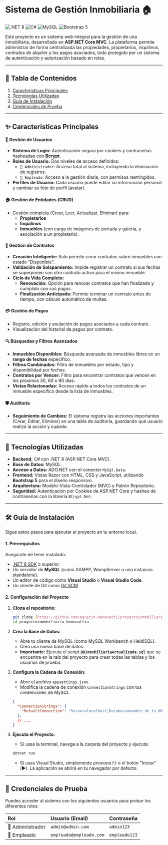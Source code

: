 # Sistema de Gestión Inmobiliaria 🏠

![.NET 8](https://img.shields.io/badge/.NET-8-512BD4?style=for-the-badge&logo=dotnet&logoColor=white)
![C#](https://img.shields.io/badge/C%23-239120?style=for-the-badge&logo=c-sharp&logoColor=white)
![MySQL](https://img.shields.io/badge/MySQL-4479A1?style=for-the-badge&logo=mysql&logoColor=white)
![Bootstrap 5](https://img.shields.io/badge/Bootstrap-5-7952B3?style=for-the-badge&logo=bootstrap&logoColor=white)

Este proyecto es un sistema web integral para la gestión de una inmobiliaria, desarrollado en **ASP.NET Core MVC**. La plataforma permite administrar de forma centralizada las propiedades, propietarios, inquilinos, contratos de alquiler y los pagos asociados, todo protegido por un sistema de autenticación y autorización basado en roles.

***

## 📜 Tabla de Contenidos
1. [Características Principales](#-características-principales)
2. [Tecnologías Utilizadas](#-tecnologías-utilizadas)
3. [Guía de Instalación](#️-guía-de-instalación)
4. [Credenciales de Prueba](#-credenciales-de-prueba)

---

## ✨ Características Principales

#### 👤 Gestión de Usuarios
- **Sistema de Login:** Autenticación segura por cookies y contraseñas hasheadas con **Bcrypt**.
- **Roles de Usuario:** Dos niveles de acceso definidos:
  - `👑 Administrador`: Acceso total al sistema, incluyendo la eliminación de registros.
  - `👤 Empleado`: Acceso a la gestión diaria, con permisos restringidos.
- **Perfiles de Usuario:** Cada usuario puede editar su información personal y cambiar su foto de perfil (avatar).

#### 🏠 Gestión de Entidades (CRUD)
- Gestión completa (Crear, Leer, Actualizar, Eliminar) para:
  - **Propietarios**
  - **Inquilinos**
  - **Inmuebles** (con carga de imágenes de portada y galería, y asociación a un propietario).

#### 📄 Gestión de Contratos
- **Creación Inteligente:** Solo permite crear contratos sobre inmuebles con estado "Disponible".
- **Validación de Solapamiento:** Impide registrar un contrato si sus fechas se superponen con otro contrato activo para el mismo inmueble.
- **Ciclo de Vida Completo:**
  - **Renovación:** Opción para renovar contratos que han finalizado y cumplido con sus pagos.
  - **Finalización Anticipada:** Permite terminar un contrato antes de tiempo, con cálculo automático de multas.

#### 💳 Gestión de Pagos
- Registro, edición y anulación de pagos asociados a cada contrato.
- Visualización del historial de pagos por contrato.

#### 🔍 Búsquedas y Filtros Avanzados
- **Inmuebles Disponibles:** Búsqueda avanzada de inmuebles libres en un **rango de fechas** específico.
- **Filtros Combinados:** Filtro de inmuebles por estado, tipo y disponibilidad por fechas.
- **Contratos por Vencer:** Filtro para encontrar contratos que vencen en los próximos 30, 60 o 90 días.
- **Vistas Relacionadas:** Acceso rápido a todos los contratos de un inmueble específico desde la lista de inmuebles.

#### 🛡️ Auditoría
- **Seguimiento de Cambios:** El sistema registra las acciones importantes (Crear, Editar, Eliminar) en una tabla de auditoría, guardando qué usuario realizó la acción y cuándo.

---

## 🚀 Tecnologías Utilizadas

- **Backend:** C# con .NET 8 (ASP.NET Core MVC).
- **Base de Datos:** MySQL.
- **Acceso a Datos:** ADO.NET con el conector `MySql.Data`.
- **Frontend:** Vistas Razor con HTML, CSS y JavaScript, utilizando **Bootstrap 5** para el diseño responsivo.
- **Arquitectura:** Modelo-Vista-Controlador (MVC) y Patrón Repositorio.
- **Seguridad:** Autenticación por Cookies de ASP.NET Core y hasheo de contraseñas con la librería `BCrypt.Net`.

---

## 🛠️ Guía de Instalación

Sigue estos pasos para ejecutar el proyecto en tu entorno local.

#### 1. Prerrequisitos
Asegúrate de tener instalado:
- [.NET 8 SDK](https://dotnet.microsoft.com/download) o superior.
- Un servidor de **MySQL** (como XAMPP, WampServer o una instancia standalone).
- Un editor de código como **Visual Studio** o **Visual Studio Code**.
- Un cliente de Git como [Git SCM](https://git-scm.com/).

#### 2. Configuración del Proyecto

1.  **Clona el repositorio:**
    ```sh
    git clone [https://github.com/agustin-benenatti/proyectoinmobiliaria_benenattia.git](https://github.com/agustin-benenatti/proyectoinmobiliaria_benenattia.git)
    cd proyectoinmobiliaria_benenattia
    ```
2.  **Crea la Base de Datos:**
    - Abre tu cliente de MySQL (como MySQL Workbench o HeidiSQL).
    - Crea una nueva base de datos.
    - **Importante:** Ejecuta el script **`BDInmobiliariaActualizada.sql`** que se encuentra en la raíz del proyecto para crear todas las tablas y los usuarios de prueba.

3.  **Configura la Cadena de Conexión:**
    - Abre el archivo `appsettings.json`.
    - Modifica la cadena de conexión `ConnectionStrings` con tus credenciales de MySQL.

    ```json
    {
      "ConnectionStrings": {
        "DefaultConnection": "Server=localhost;Database=nombre_de_tu_db;User=tu_usuario;Password=tu_contraseña;"
      },
      // ...
    }
    ```

4.  **Ejecuta el Proyecto:**
    - Si usas la terminal, navega a la carpeta del proyecto y ejecuta:
    ```sh
    dotnet run
    ```
    - Si usas Visual Studio, simplemente presiona `F5` o el botón "Iniciar" (▶). La aplicación se abrirá en tu navegador por defecto.

---

## 🔑 Credenciales de Prueba

Puedes acceder al sistema con los siguientes usuarios para probar los diferentes roles:

| Rol             | Usuario (Email)      | Contraseña |
|:----------------|:---------------------|:-----------|
| 👑 Administrador | `admin@admin.com`    | `admin123`    |
| 👤 Empleado      | `empleado@empleado.com` | `empleado123`    |
